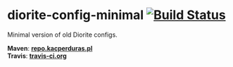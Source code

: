 # diorite-config-minimal [![Build Status](https://travis-ci.org/MPLauncher/diorite-config-minimal.svg?branch=master)](https://travis-ci.org/MPLauncher/diorite-config-minimal)
Minimal version of old Diorite configs.

**Maven**: [**repo.kacperduras.pl**](http://repo.kacperduras.pl)  
**Travis**: [**travis-ci.org**](http://travis-ci.org/MPLauncher/diorite-config-minimal)  
  